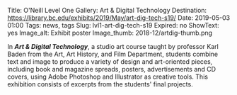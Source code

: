 Title:  O'Neill Level One Gallery: Art & Digital Technology 
Destination:  https://library.bc.edu/exhibits/2019/May/art-dig-tech-s19/
Date: 2019-05-03 01:00 
Tags: news, tags 
Slug: lvl1-art-dig-tech-s19
Expired: no
ShowText: yes
Image_alt: Exhibit poster
Image_thumb: 2018-12/artdig-thumb.png

In <strong><em>Art & Digital Technology</em></strong>, a studio art course taught by professor Karl Baden from the Art, Art History, and Film Department, students combine text and image to produce a variety of design and art-oriented pieces, including book and magazine spreads, posters, advertisements and CD covers, using Adobe Photoshop and Illustrator as creative tools. This exhibition consists of excerpts from the students' final projects.